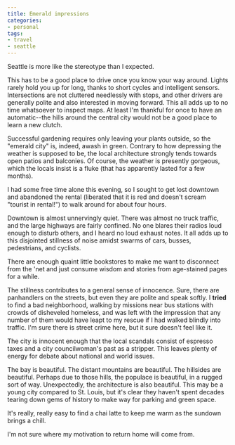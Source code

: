```yaml
---
title: Emerald impressions
categories:
- personal
tags:
- travel
- seattle
---
```


Seattle is more like the stereotype than I expected.

This has to be a good place to drive once you know your way around.  Lights rarely hold you up for long, thanks to short cycles and intelligent sensors.  Intersections are not cluttered needlessly with stops, and other drivers are generally polite and also interested in moving forward.  This all adds up to no time whatsoever to inspect maps.  At least I'm thankful for once to have an automatic--the hills around the central city would not be a good place to learn a new clutch.

Successful gardening requires only leaving your plants outside, so the "emerald city" is, indeed, awash in green.  Contrary to how depressing the weather is supposed to be, the local architecture strongly tends towards open patios and balconies.  Of course, the weather is presently gorgeous, which the locals insist is a fluke (that has apparently lasted for a few months).

I had some free time alone this evening, so I sought to get lost downtown and abandoned the rental (liberated that it is red and doesn't scream "tourist in rental!") to walk around for about four hours.

Downtown is almost unnervingly quiet.  There was almost no truck traffic, and the large highways are fairly confined.  No one blares their radios loud enough to disturb others, and I heard no loud exhaust notes.  It all adds up to this disjointed stillness of noise amidst swarms of cars, busses, pedestrians, and cyclists.

There are enough quaint little bookstores to make me want to disconnect from the 'net and just consume wisdom and stories from age-stained pages for a while.

The stillness contributes to a general sense of innocence.  Sure, there are panhandlers on the streets, but even they are polite and speak softly.  I **tried** to find a bad neighborhood, walking by missions near bus stations with crowds of disheveled homeless, and was left with the impression that any number of them would have leapt to my rescue if I had walked blindly into traffic.  I'm sure there is street crime here, but it sure doesn't feel like it.

The city is innocent enough that the local scandals consist of espresso taxes and a city councilwoman's past as a stripper.  This leaves plenty of energy for debate about national and world issues.

The bay is beautiful.  The distant mountains are beautiful.  The hillsides are beautiful.  Perhaps due to those hills, the populace is beautiful, in a rugged sort of way.  Unexpectedly, the architecture is also beautiful.  This may be a young city compared to St. Louis, but it's clear they haven't spent decades tearing down gems of history to make way for parking and green space.

It's really, really easy to find a chai latte to keep me warm as the sundown brings a chill.

I'm not sure where my motivation to return home will come from.
